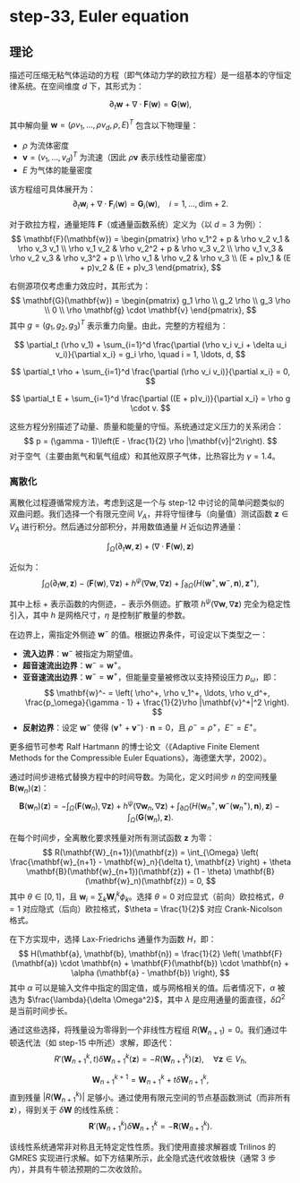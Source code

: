 # step-33, Euler equation



## 理论

描述可压缩无粘气体运动的方程（即气体动力学的欧拉方程）是一组基本的守恒定律系统。在空间维度 $d$ 下，其形式为：

$$
\partial_t \mathbf{w} + \nabla \cdot \mathbf{F}(\mathbf{w}) = \mathbf{G}(\mathbf{w}),
$$

其中解向量 $\mathbf{w} = (\rho v_1, \ldots, \rho v_d, \rho, E)^T$ 包含以下物理量：  
- $\rho$ 为流体密度  
- $\mathbf{v} = (v_1, \ldots, v_d)^T$ 为流速（因此 $\rho\mathbf{v}$ 表示线性动量密度）  
- $E$ 为气体的能量密度  

该方程组可具体展开为：
$$
\partial_t \mathbf{w}_i + \nabla \cdot \mathbf{F}_i(\mathbf{w}) = \mathbf{G}_i(\mathbf{w}), \quad i = 1, \ldots, \text{dim} + 2.
$$

对于欧拉方程，通量矩阵 $\mathbf{F}$（或通量函数系统）定义为（以 $d = 3$ 为例）：
$$
\mathbf{F}(\mathbf{w}) = 
\begin{pmatrix}
\rho v_1^2 + p & \rho v_2 v_1 & \rho v_3 v_1 \\
\rho v_1 v_2 & \rho v_2^2 + p & \rho v_3 v_2 \\
\rho v_1 v_3 & \rho v_2 v_3 & \rho v_3^2 + p \\
\rho v_1 & \rho v_2 & \rho v_3 \\
(E + p)v_1 & (E + p)v_2 & (E + p)v_3
\end{pmatrix},
$$

右侧源项仅考虑重力效应时，其形式为：
$$
\mathbf{G}(\mathbf{w}) = 
\begin{pmatrix}
g_1 \rho \\
g_2 \rho \\
g_3 \rho \\
0 \\
\rho \mathbf{g} \cdot \mathbf{v}
\end{pmatrix},
$$
其中 $g = (g_1, g_2, g_3)^T$ 表示重力向量。由此，完整的方程组为：

$$
\partial_t (\rho v_1) + \sum_{i=1}^d \frac{\partial (\rho v_i v_i + \delta u_i v_i)}{\partial x_i} = g_i \rho, \quad i = 1, \ldots, d,
$$

$$
\partial_t \rho + \sum_{i=1}^d \frac{\partial (\rho v_i v_i)}{\partial x_i} = 0,
$$

$$
\partial_t E + \sum_{i=1}^d \frac{\partial ((E + p)v_i)}{\partial x_i} = \rho g \cdot v.
$$

这些方程分别描述了动量、质量和能量的守恒。系统通过定义压力的关系闭合：
$$
p = (\gamma - 1)\left(E - \frac{1}{2} \rho |\mathbf{v}|^2\right).
$$
对于空气（主要由氮气和氧气组成）和其他双原子气体，比热容比为 $\gamma = 1.4$。

### 离散化

离散化过程遵循常规方法，考虑到这是一个与 step-12 中讨论的简单问题类似的双曲问题。我们选择一个有限元空间 $V_A$，并将守恒律与（向量值）测试函数 $\mathbf{z} \in V_A$ 进行积分。然后通过分部积分，并用数值通量 $H$ 近似边界通量：

$$
\int_{\Omega} \left( \partial_t \mathbf{w}, \mathbf{z} \right) + \left( \nabla \cdot \mathbf{F}(\mathbf{w}), \mathbf{z} \right)
$$

近似为：
$$
\int_{\Omega} \left( \partial_t \mathbf{w}, \mathbf{z} \right) - \left( \mathbf{F}(\mathbf{w}), \nabla \mathbf{z} \right) + h^\psi \left( \nabla \mathbf{w}, \nabla \mathbf{z} \right) + \int_{\partial \Omega} \left( H(\mathbf{w}^+, \mathbf{w}^-, \mathbf{n}), \mathbf{z}^+ \right),
$$

其中上标 $+$ 表示函数的内侧迹，$-$ 表示外侧迹。扩散项 $h^\psi (\nabla \mathbf{w}, \nabla \mathbf{z})$ 完全为稳定性引入，其中 $h$ 是网格尺寸，$\eta$ 是控制扩散量的参数。

在边界上，需指定外侧迹 $\mathbf{w}^-$ 的值。根据边界条件，可设定以下类型之一：
- **流入边界**：$\mathbf{w}^-$ 被指定为期望值。
- **超音速流出边界**：$\mathbf{w}^- = \mathbf{w}^+$。
- **亚音速流出边界**：$\mathbf{w}^- = \mathbf{w}^+$，但能量变量被修改以支持预设压力 $p_\omega$，即：
$$
\mathbf{w}^- = \left( \rho^+, \rho v_1^+, \ldots, \rho v_d^+, \frac{p_\omega}{\gamma - 1} + \frac{1}{2}\rho |\mathbf{v}^+|^2 \right).
$$
- **反射边界**：设定 $\mathbf{w}^-$ 使得 $(\mathbf{v}^+ + \mathbf{v}^-) \cdot \mathbf{n} = 0$，且 $\rho^- = \rho^+$，$E^- = E^+$。

更多细节可参考 Ralf Hartmann 的博士论文（《Adaptive Finite Element Methods for the Compressible Euler Equations》，海德堡大学，2002）。

通过时间步进格式替换方程中的时间导数。为简化，定义时间步 $n$ 的空间残量 $\mathbf{B}(\mathbf{w}_n)(\mathbf{z})$：
$$
\mathbf{B}(\mathbf{w}_n)(\mathbf{z}) = -\int_{\Omega} \left( \mathbf{F}(\mathbf{w}_n), \nabla \mathbf{z} \right) + h^\psi \left( \nabla \mathbf{w}_n, \nabla \mathbf{z} \right) + \int_{\partial \Omega} \left( H(\mathbf{w}_n^+, \mathbf{w}^-(\mathbf{w}_n^+), \mathbf{n}), \mathbf{z} \right) - \int_{\Omega} \left( \mathbf{G}(\mathbf{w}_n), \mathbf{z} \right).
$$

在每个时间步，全离散化要求残量对所有测试函数 $\mathbf{z}$ 为零：
$$
R(\mathbf{W}_{n+1})(\mathbf{z}) = \int_{\Omega} \left( \frac{\mathbf{w}_{n+1} - \mathbf{w}_n}{\delta t}, \mathbf{z} \right) + \theta \mathbf{B}(\mathbf{w}_{n+1})(\mathbf{z}) + (1 - \theta) \mathbf{B}(\mathbf{w}_n)(\mathbf{z}) = 0,
$$
其中 $\theta \in [0, 1]$，且 $\mathbf{w}_i = \sum_k \mathbf{W}_i^k \phi_k$。选择 $\theta = 0$ 对应显式（前向）欧拉格式，$\theta = 1$ 对应隐式（后向）欧拉格式，$\theta = \frac{1}{2}$ 对应 Crank-Nicolson 格式。

在下方实现中，选择 Lax-Friedrichs 通量作为函数 $H$，即：
$$
H(\mathbf{a}, \mathbf{b}, \mathbf{n}) = \frac{1}{2} \left( \mathbf{F}(\mathbf{a}) \cdot \mathbf{n} + \mathbf{F}(\mathbf{b}) \cdot \mathbf{n} + \alpha (\mathbf{a} - \mathbf{b}) \right),
$$
其中 $\alpha$ 可以是输入文件中指定的固定值，或与网格相关的值。后者情况下，$\alpha$ 被选为 $\frac{\lambda}{\delta \Omega^2}$，其中 $\lambda$ 是应用通量的面直径，$\delta \Omega^2$ 是当前时间步长。

通过这些选择，将残量设为零得到一个非线性方程组 $R(\mathbf{W}_{n+1}) = 0$。我们通过牛顿迭代法（如 step-15 中所述）求解，即迭代：
$$
R'(\mathbf{W}_{n+1}^k, t) \delta \mathbf{W}_{n+1}^k (\mathbf{z}) = -R(\mathbf{W}_{n+1}^k)(\mathbf{z}), \quad \forall \mathbf{z} \in V_h,
$$

$$
\mathbf{W}_{n+1}^{k+1} = \mathbf{W}_{n+1}^k + t \delta \mathbf{W}_{n+1}^k,
$$
直到残量 $|R(\mathbf{W}_{n+1}^k)|$ 足够小。通过使用有限元空间的节点基函数测试（而非所有 $\mathbf{z}$），得到关于 $\delta \mathbf{W}$ 的线性系统：
$$
\mathbf{R}'(\mathbf{W}_{n+1}^k) \delta \mathbf{W}_{n+1}^k = -\mathbf{R}(\mathbf{W}_{n+1}^k).
$$

该线性系统通常非对称且无特定定性性质。我们使用直接求解器或 Trilinos 的 GMRES 实现进行求解。如下方结果所示，此全隐式迭代收敛极快（通常 3 步内），并具有牛顿法预期的二次收敛阶。
<!--stackedit_data:
eyJoaXN0b3J5IjpbLTkzOTMxMzk4Nyw0NTk0NDkxOTUsMTEwMT
E5MDg1N119
-->